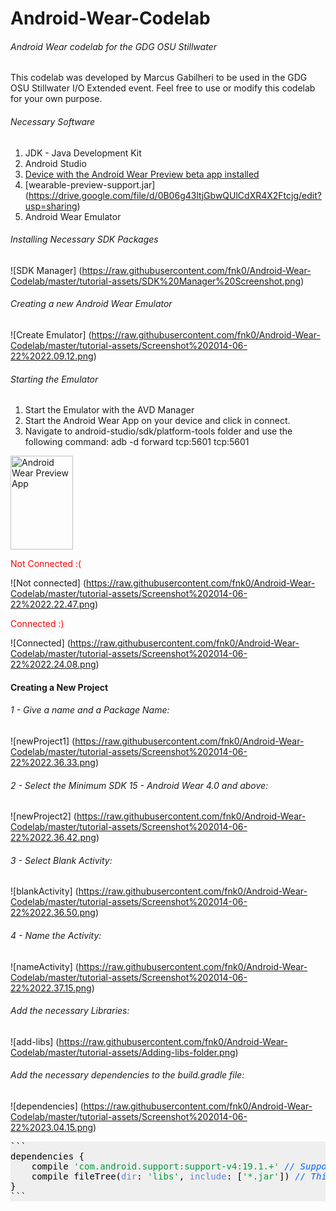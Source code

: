 Android-Wear-Codelab
====================

###### Android Wear codelab for the GDG OSU Stillwater
This codelab was developed by Marcus Gabilheri to be used in the GDG OSU Stillwater I/O Extended event.
Feel free to use or modify this codelab for your own purpose.

###### Necessary Software
1. JDK - Java Development Kit
2. Android Studio
3. [Device with the Android Wear Preview beta app installed](https://play.google.com/store/apps/details?id=com.google.android.wearablepreview.app)
4. [wearable-preview-support.jar] (https://drive.google.com/file/d/0B06g43ltjGbwQUlCdXR4X2Ftcjg/edit?usp=sharing) 
5. Android Wear Emulator 

###### Installing Necessary SDK Packages
![SDK Manager] (https://raw.githubusercontent.com/fnk0/Android-Wear-Codelab/master/tutorial-assets/SDK%20Manager%20Screenshot.png)

###### Creating a new Android Wear Emulator
![Create Emulator] (https://raw.githubusercontent.com/fnk0/Android-Wear-Codelab/master/tutorial-assets/Screenshot%202014-06-22%2022.09.12.png)

###### Starting the Emulator

1. Start the Emulator with the AVD Manager
2. Start the Android Wear App on your device and click in connect.
3. Navigate to android-studio/sdk/platform-tools folder and use the following command: adb -d forward tcp:5601 tcp:5601

<img src="https://raw.githubusercontent.com/fnk0/Android-Wear-Codelab/master/tutorial-assets/android-wear-app.png" alt="Android Wear Preview App" style="width:100px;height:150px">

<font color='red'> Not Connected :( </font>

![Not connected] (https://raw.githubusercontent.com/fnk0/Android-Wear-Codelab/master/tutorial-assets/Screenshot%202014-06-22%2022.22.47.png)

<font color='red'> Connected :) </font>

![Connected] (https://raw.githubusercontent.com/fnk0/Android-Wear-Codelab/master/tutorial-assets/Screenshot%202014-06-22%2022.24.08.png)

#### Creating a New Project

###### 1 - Give a name and a Package Name:

![newProject1] (https://raw.githubusercontent.com/fnk0/Android-Wear-Codelab/master/tutorial-assets/Screenshot%202014-06-22%2022.36.33.png)

###### 2 - Select the Minimum SDK 15 - Android Wear 4.0 and above:

![newProject2] (https://raw.githubusercontent.com/fnk0/Android-Wear-Codelab/master/tutorial-assets/Screenshot%202014-06-22%2022.36.42.png)

###### 3 - Select Blank Activity:

![blankActivity] (https://raw.githubusercontent.com/fnk0/Android-Wear-Codelab/master/tutorial-assets/Screenshot%202014-06-22%2022.36.50.png)

###### 4 - Name the Activity:

![nameActivity] (https://raw.githubusercontent.com/fnk0/Android-Wear-Codelab/master/tutorial-assets/Screenshot%202014-06-22%2022.37.15.png)

###### Add the necessary Libraries:

![add-libs] (https://raw.githubusercontent.com/fnk0/Android-Wear-Codelab/master/tutorial-assets/Adding-libs-folder.png)

###### Add the necessary dependencies to the build.gradle file:
![dependencies] (https://raw.githubusercontent.com/fnk0/Android-Wear-Codelab/master/tutorial-assets/Screenshot%202014-06-22%2023.04.15.png)

<pre style="background:rgba(238,238,238,0.92);color:#000">
```
dependencies {
    compile <span style="color:#093">'com.android.support:support-v4:19.1.+'</span> <span style="color:#06f;font-style:italic">// Support libraries</span>
    compile fileTree(<span style="color:#6782d3">dir</span>: <span style="color:#093">'libs'</span>, <span style="color:#6782d3">include</span>: [<span style="color:#093">'*.jar'</span>]) <span style="color:#06f;font-style:italic">// This compiles all the .jar inside libs folder</span>
}
```
</pre>
